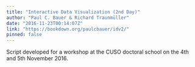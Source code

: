 ```yaml
---
title: "Interactive Data Visualization (2nd Day)"
author: "Paul C. Bauer & Richard Traunmüller"
date: "2016-11-23T00:14:07Z"
link: "https://bookdown.org/paulcbauer/idv2/"
pinned: false
---
```


Script developed for a workshop at the CUSO doctoral school on the 4th and 5th November 2016.
